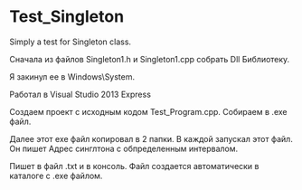 # Test_Singleton

Simply a test for Singleton class.

Сначала из файлов Singleton1.h и Singleton1.cpp собрать Dll Библиотеку.

Я закинул ее в Windows\System.

Работал в Visual Studio 2013 Express

Создаем проект с исходным кодом Test_Program.cpp. Собираем в .exe файл.

Далее этот exe файл копировал в 2 папки. В каждой запускал этот файл. Он пишет Адрес синглтона с обпределенным интервалом.

Пишет в файл .txt и в консоль. Файл создается автоматически в каталоге с .exe файлом.
